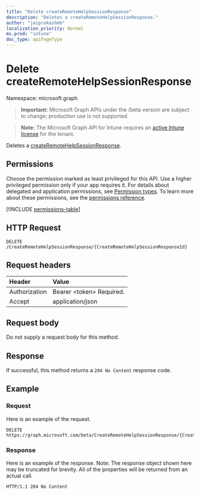 ```yaml
---
title: "Delete createRemoteHelpSessionResponse"
description: "Deletes a createRemoteHelpSessionResponse."
author: "jaiprakashmb"
localization_priority: Normal
ms.prod: "intune"
doc_type: apiPageType
---
```


# Delete createRemoteHelpSessionResponse

Namespace: microsoft.graph

> **Important:** Microsoft Graph APIs under the /beta version are subject to change; production use is not supported.

> **Note:** The Microsoft Graph API for Intune requires an [active Intune license](https://go.microsoft.com/fwlink/?linkid=839381) for the tenant.

Deletes a [createRemoteHelpSessionResponse](../resources/intune-remoteassistance-createremotehelpsessionresponse.md).

## Permissions
Choose the permission marked as least privileged for this API. Use a higher privileged permission only if your app requires it. For details about delegated and application permissions, see [Permission types](/graph/permissions-overview#permission-types). To learn more about these permissions, see the [permissions reference](/graph/permissions-reference).

<!-- { "blockType": "permissions", "name": "intune_remoteassistance_createremotehelpsessionresponse_delete" } -->
[!INCLUDE [permissions-table](../includes/permissions/intune-remoteassistance-createremotehelpsessionresponse-delete-permissions.md)]

## HTTP Request
<!-- {
  "blockType": "ignored"
}
-->
``` http
DELETE /CreateRemoteHelpSessionResponse/{CreateRemoteHelpSessionResponseId}
```

## Request headers
|Header|Value|
|:---|:---|
|Authorization|Bearer &lt;token&gt; Required.|
|Accept|application/json|

## Request body
Do not supply a request body for this method.

## Response
If successful, this method returns a `204 No Content` response code.

## Example

### Request
Here is an example of the request.
``` http
DELETE https://graph.microsoft.com/beta/CreateRemoteHelpSessionResponse/{CreateRemoteHelpSessionResponseId}
```

### Response
Here is an example of the response. Note: The response object shown here may be truncated for brevity. All of the properties will be returned from an actual call.
``` http
HTTP/1.1 204 No Content
```
